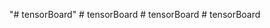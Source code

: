 "# tensorBoard" 
#   t e n s o r B o a r d  
 #   t e n s o r B o a r d  
 #   t e n s o r B o a r d  
 